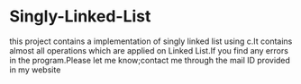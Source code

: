 # Singly-Linked-List
this project contains a implementation of singly linked list using c.It contains almost all operations which are applied on Linked List.If you find any errors in the program.Please let me know;contact me through the mail ID  provided in my website
